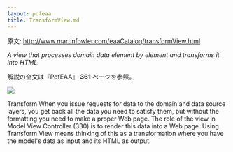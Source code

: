 ```yaml
---
layout: pofeaa
title: TransformView.md
---
```


原文: http://www.martinfowler.com/eaaCatalog/transformView.html

*A view that processes domain data element by element and transforms it into HTML.*

解説の全文は『PofEAA』 **361** ページを参照。

![](http://www.martinfowler.com/eaaCatalog/transformViewSketch.gif)

Transform When you issue requests for data to the domain and data source layers, you get back all the data you need to satisfy them, but without the formatting you need to make a proper Web page. The role of the view in Model View Controller (330) is to render this data into a Web page. Using Transform View means thinking of this as a transformation where you have the model's data as input and its HTML as output.
